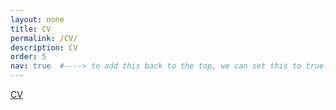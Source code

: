 ```yaml
---
layout: none
title: CV
permalink: /CV/
description: CV
order: 5
nav: true  #----> to add this back to the top, we can set this to true...
---
```


<!-- Link to CV... -->


<!-- https://stackoverflow.com/questions/30745981/opening-pdf-in-a-browser-with-github-pages -->
<!-- <a href="/assets/pdf/example_pdf.pdf" target="test">PDF.</a> -->

<a href="/assets/pdf/example_pdf.pdf" target="_blank">CV</a>